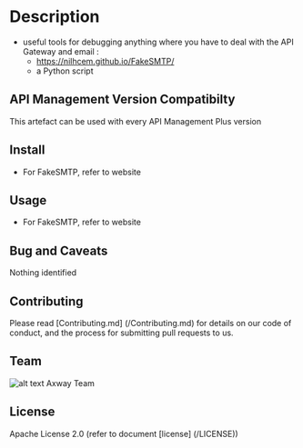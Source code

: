 # Description
- useful tools for debugging anything where you have to deal with the API Gateway and email :
  * https://nilhcem.github.io/FakeSMTP/
  * a Python script  
 
 
## API Management Version Compatibilty
This artefact can be used with every API Management Plus version


## Install
- For FakeSMTP, refer to website


## Usage
- For FakeSMTP, refer to website
   
  
   
## Bug and Caveats
Nothing identified

## Contributing

Please read [Contributing.md] (/Contributing.md) for details on our code of conduct, and the process for submitting pull requests to us.

## Team

![alt text][Axwaylogo] Axway Team

[Axwaylogo]: https://github.com/Axway-API-Management/Common/blob/master/img/AxwayLogoSmall.png  "Axway logo"


## License
Apache License 2.0 (refer to document [license] (/LICENSE))

